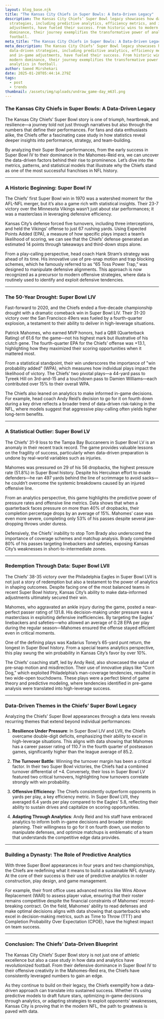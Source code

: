 ```yaml
---
layout: blog_base.njk
title: "The Kansas City Chiefs in Super Bowls: A Data-Driven Legacy"
description: The Kansas City Chiefs’ Super Bowl legacy showcases how data-driven
  strategies, including predictive analytics, efficiency metrics, and in-game
  adjustments, have fueled their success. From historic wins to modern
  dominance, their journey exemplifies the transformative power of analytics in
  football.
meta_title: "The Kansas City Chiefs in Super Bowls: A Data-Driven Legacy"
meta_description: The Kansas City Chiefs’ Super Bowl legacy showcases how
  data-driven strategies, including predictive analytics, efficiency metrics,
  and in-game adjustments, have fueled their success. From historic wins to
  modern dominance, their journey exemplifies the transformative power of
  analytics in football.
author: Saeed Mirshekari
date: 2025-01-28T05:44:14.279Z
tags:
  - post
  - trends
thumbnail: /assets/img/uploads/undraw_game-day_m63l.png
---
```

### The Kansas City Chiefs in Super Bowls: A Data-Driven Legacy  

The Kansas City Chiefs’ Super Bowl story is one of triumph, heartbreak, and resilience—a journey told not just through narratives but also through the numbers that define their performances. For fans and data enthusiasts alike, the Chiefs offer a fascinating case study in how statistics reveal deeper insights into performance, strategy, and team-building.  

By analyzing their Super Bowl performances, from the early success in Super Bowl IV to their dominance in the Mahomes-Reid era, we can uncover the data-driven factors behind their rise to prominence. Let’s dive into the metrics, patterns, and statistical models that illustrate why the Chiefs stand as one of the most successful franchises in NFL history.

---

### A Historic Beginning: Super Bowl IV  

The Chiefs’ first Super Bowl win in 1970 was a watershed moment for the AFL-NFL merger, but it’s also a game rich with statistical insights. Their 23-7 victory over the Minnesota Vikings wasn’t just about star performances; it was a masterclass in leveraging defensive efficiency.  

Kansas City’s defense forced five turnovers, including three interceptions, and held the Vikings’ offense to just 67 rushing yards. Using Expected Points Added (EPA), a measure of how specific plays impact a team’s likelihood of scoring, we can see that the Chiefs’ defense generated an estimated 14 points through takeaways and third-down stops alone.  

From a play-calling perspective, head coach Hank Stram’s strategy was ahead of its time. His innovative use of pre-snap motion and trap blocking schemes, which he famously referred to as “65 Toss Power Trap,” was designed to manipulate defensive alignments. This approach is now recognized as a precursor to modern offensive strategies, where data is routinely used to identify and exploit defensive tendencies.

---

### The 50-Year Drought: Super Bowl LIV  

Fast-forward to 2020, and the Chiefs ended a five-decade championship drought with a dramatic comeback win in Super Bowl LIV. Their 31-20 victory over the San Francisco 49ers was fueled by a fourth-quarter explosion, a testament to their ability to deliver in high-leverage situations.  

Patrick Mahomes, who earned MVP honors, had a QBR (Quarterback Rating) of 61.6 for the game—not his highest mark but illustrative of his clutch gene. The fourth-quarter EPA for the Chiefs’ offense was +13.1, highlighting how they maximized their scoring opportunities when it mattered most.  

From a statistical standpoint, their win underscores the importance of "win probability added" (WPA), which measures how individual plays impact the likelihood of victory. The Chiefs' two pivotal plays—a 44-yard pass to Tyreek Hill on 3rd-and-15 and a touchdown pass to Damien Williams—each contributed over 15% to their overall WPA.  

The Chiefs also leaned on analytics to make informed in-game decisions. For example, head coach Andy Reid’s decision to go for it on fourth down during a key drive reflects a broader trend of data-driven risk-taking in the NFL, where models suggest that aggressive play-calling often yields higher long-term benefits.

---

### A Statistical Outlier: Super Bowl LV  

The Chiefs’ 31-9 loss to the Tampa Bay Buccaneers in Super Bowl LV is an anomaly in their recent track record. The game provides valuable lessons on the fragility of success, particularly when data-driven preparation is undone by real-world variables such as injuries.  

Mahomes was pressured on 29 of his 56 dropbacks, the highest pressure rate (51.8%) in Super Bowl history. Despite his Herculean effort to evade defenders—he ran 497 yards behind the line of scrimmage to avoid sacks—he couldn’t overcome the systemic breakdowns caused by an injured offensive line.  

From an analytics perspective, this game highlights the predictive power of pressure rates and offensive line metrics. Data shows that when a quarterback faces pressure on more than 40% of dropbacks, their completion percentage drops by an average of 15%. Mahomes’ case was even more severe, completing only 53% of his passes despite several jaw-dropping throws under duress.  

Defensively, the Chiefs’ inability to stop Tom Brady also underscored the importance of coverage schemes and matchup analysis. Brady completed 80% of his passes targeting linebackers and safeties, exposing Kansas City’s weaknesses in short-to-intermediate zones.

---

### Redemption Through Data: Super Bowl LVII  

The Chiefs’ 38-35 victory over the Philadelphia Eagles in Super Bowl LVII is not just a story of redemption but also a testament to the power of analytics in shaping outcomes. Despite facing one of the most balanced teams in recent Super Bowl history, Kansas City’s ability to make data-informed adjustments ultimately secured their win.  

Mahomes, who aggravated an ankle injury during the game, posted a near-perfect passer rating of 131.8. His decision-making under pressure was a masterclass in exploiting defensive inefficiencies. By targeting the Eagles’ linebackers and safeties—who allowed an average of 0.28 EPA per play during the regular season—Mahomes ensured the offense stayed efficient even in critical moments.  

One of the defining plays was Kadarius Toney’s 65-yard punt return, the longest in Super Bowl history. From a special teams analytics perspective, this play swung the win probability in Kansas City’s favor by over 10%.  

The Chiefs’ coaching staff, led by Andy Reid, also showcased the value of pre-snap motion and misdirection. Their use of innovative plays like “Corn Dog,” which exploited Philadelphia’s man-coverage tendencies, resulted in two wide-open touchdowns. These plays were a perfect blend of game theory and predictive modeling, where tendencies identified in pre-game analysis were translated into high-leverage success.

---

### Data-Driven Themes in the Chiefs’ Super Bowl Legacy  

Analyzing the Chiefs’ Super Bowl appearances through a data lens reveals recurring themes that extend beyond individual performances:  

1. **Resilience Under Pressure**: In Super Bowl LIV and LVII, the Chiefs overcame double-digit deficits, emphasizing their ability to excel in high-leverage situations. This aligns with data showing that Mahomes has a career passer rating of 110.7 in the fourth quarter of postseason games, significantly higher than the league average of 85.2.  

2. **The Turnover Battle**: Winning the turnover margin has been a critical factor. In their two Super Bowl victories, the Chiefs had a combined turnover differential of +4. Conversely, their loss in Super Bowl LV featured two critical turnovers, highlighting how turnovers correlate strongly with win probability.  

3. **Offensive Efficiency**: The Chiefs consistently outperform opponents in yards per play, a key efficiency metric. In Super Bowl LVII, they averaged 6.4 yards per play compared to the Eagles’ 5.8, reflecting their ability to sustain drives and capitalize on scoring opportunities.  

4. **Adapting Through Analytics**: Andy Reid and his staff have embraced analytics to inform both in-game decisions and broader strategic planning. Their willingness to go for it on fourth down, use motion to manipulate defenses, and optimize matchups is emblematic of a team that understands the competitive edge data provides.

---

### Building a Dynasty: The Role of Predictive Analytics  

With three Super Bowl appearances in four years and two championships, the Chiefs are redefining what it means to build a sustainable NFL dynasty. At the core of their success is their use of predictive analytics in roster construction, play design, and game management.  

For example, their front office uses advanced metrics like Wins Above Replacement (WAR) to assess player value, ensuring that their roster remains competitive despite the financial constraints of Mahomes’ record-breaking contract. On the field, Mahomes’ ability to read defenses and make optimal decisions aligns with data showing that quarterbacks who excel in decision-making metrics, such as Time to Throw (TTT) and Completion Probability Over Expectation (CPOE), have the highest impact on team success.  

---

### Conclusion: The Chiefs’ Data-Driven Blueprint  

The Kansas City Chiefs’ Super Bowl story is not just one of athletic excellence but also a case study in how data and analytics have revolutionized football. From their defensive dominance in Super Bowl IV to their offensive creativity in the Mahomes-Reid era, the Chiefs have consistently leveraged numbers to gain an edge.  

As they continue to build on their legacy, the Chiefs exemplify how a data-driven approach can translate into sustained success. Whether it’s using predictive models to draft future stars, optimizing in-game decisions through analytics, or adapting strategies to exploit opponents’ weaknesses, Kansas City is proving that in the modern NFL, the path to greatness is paved with data.
